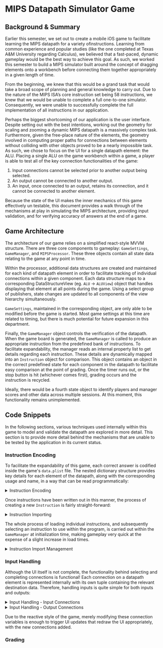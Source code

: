 #  MIPS Datapath Simulator Game

## Background & Summary

Earlier this semester, we set out to create a mobile iOS game to facilitate learning the MIPS datapath for a variety ofinstructions. 
Learning from common experience and popular studies (like the one completed at Texas A&M University regarding Calculus), 
we believed that a fast-paced, dynamic gameplay would be the best way to achieve this goal. 
As such, we worked this semester to build a MIPS simulator built around the concept of dragging elements onto a 
workbench before connecting them together appropriately in a given length of time.

From the beginning, we knew that this would be a grand task that would take a broad scope of planning and general knowledge to carry 
out. Due to the nature of the MIPS ISA’s core instruction set being 58 instructions, we knew that we would be unable to complete a 
full one-to-one simulator. Consequently, we were unable to successfully complete the full implementation of all instructions in our 
application. 
    
Perhaps the biggest shortcoming of our application is the user interface. Despite setting out with the best intentions, working out 
the geometry for scaling and zooming a dynamic MIPS datapath is a massively complex task. Furthermore, given the free-place 
nature of the elements, the geometry involved in computing proper paths for connections between elements without colliding 
with other objects proved to be a nearly impossible task. As such, we chose to focus on the UI for a single datapath element: the 
ALU. Placing a single ALU on the game workbench within a game, a player is able to test all of the key connection functionalities 
of the game:
  
  1. Input connections cannot be selected prior to another output being selected.
  2. An output cannot be connected to another output.
  3. An input, once connected to an output, retains its connection, and it cannot be connected to another element.

Because the state of the UI makes the inner mechanics of this game effectively un testable, this document provides a walk through 
of the mechanisms at play in simulating the MIPS architecture, providing input validation, and for verifying accuracy of answers at
the end of a game.


## Game Architecture

The architecture of our game relies on a simplified react-style MVVM structure. There are three core components to gameplay: 
`GameSettings`, `GameManager`, and `MIPSProcessor`. These three objects contain all state data relating to the game at any 
point in time. 

Within the processor, additional data structures are created and maintained for each kind of datapath element in order 
to facilitate tracking of individual connections within a given component. Each data structure maps to a corresponding 
DataStructureView (eg. `ALU` -> `ALUView`) object that handles displaying that element at all points during the game. 
Using a select group of publishers, state changes are updated to all components of the view hierarchy simultaneously. 

`GameSettings`, maintained in the corresponding object, are only able to be modified before the game is started.
Most game settings at this time are related to timing, but there is much potential for future expansion in this department.

Finally, the `GameManager` object controls the verification of the datapath. When the game board is generated, the `GameManager` is 
called to produce an appropriate instruction from the predefined bank of instructions. To facilitate expandability, the manager 
reads an internal property list to get details regarding each instruction. These details are dynamically mapped into an 
`Instruction` object for comparison. This object contains an object in the correct predefined state for each component in the 
datapath to facilitate easy comparison at the point of grading. Once the timer runs out, or the stop button is hit 
(whichever comes first), grading occurs and the instruction is recycled.

Ideally, there would be a fourth state object to identify players and manager scores and other data across multiple sessions. At 
this moment, this functionality remains unimplemented.


## Code Snippets

In the following sections, various techniques used internally within this game to model and validate the datapath are explored in 
more detail. This section is to provide more detail behind the mechanisms that are unable to be tested by the application in its current
status.


### Instruction Encoding

To facilitate the expandability of this game, each correct answer is codified inside the game's `data.plist` file. The nested dictionary structure
provides key details for each element of the datapath, along with the corresponding usage and name, in a way that can be read programmatically:
<details> 
    <summary>Instruction Encoding</summary>
    
  ![Instruction Encoding](img/instruction_coding.png)
</details>

Once instructions have been written out in this manner, the process of creating a new `Instruction` is fairly straight-forward:
<details> 
    <summary>Instruction Importing</summary>
    
  ![Instruction Encoding](img/instruction_importing.png)
</details>

The whole process of loading individual instructions, and subsequently selecting an instruction to use within the program, is carried out
within the `GameManager` at initialization time, making gameplay very quick at the expense of a slight increase in load times.

<details> 
    <summary>Instruction Import Management</summary>
    
  ![Instruction Encoding](img/instruction_importing.png)
</details>

### Input Handling

Although the UI itself is not complete, the functionality behind selecting and completing connections is functional! Each connection on a datapath element
is represented internally with its own tuple containing the relevant destination data. Therefore, handling inputs is quite simple for both inputs and outputs:

<details> 
    <summary>Input Handling - Input Connections</summary>
    
  ![Instruction Encoding](img/input_selection.png)
</details>
<details> 
    <summary>Input Handling - Output Connections</summary>
    
  ![Instruction Encoding](img/output_selection.png)
</details>

Due to the reactive style of the game, merely modifying these connection variables is enough to trigger UI updates that redraw the UI appropriately, with the new
connections added. 

### Grading


